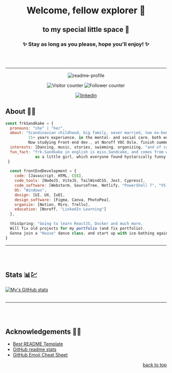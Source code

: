 <div id="top"></div>

<div align=center> 

#  Welcome, fellow explorer 🌌
## to my special little space 🌈 
### ✨ Stay as long as you please, hope you'll enjoy! ✨  
<br><br>
***

![readme-profile](https://user-images.githubusercontent.com/60813876/172886764-a287896b-ea94-498f-bd9a-bcfc3851a664.jpg)

![Visitor counter](https://komarev.com/ghpvc/?username=frk-sandkake&color=1FB8BC) ![Follower counter](https://img.shields.io/github/followers/frk-sandkake?label=follow&logoColor=teal&style=social)

[![linkedin](https://img.shields.io/badge/-LinkedIn-0a66c2?logo=linkedin&logoColor=white)](https://www.linkedin.com/in/linda-margareth-sandaker-69699768/)

</div>

## About 🦄🌿

```javascript
const frkSandkake = {
  pronouns: "she" | "her",
  about: "Scandinavian childhood, big family, never married, two ex-bonus-kids, Patrik&Thea😻😻. 
          15+ years experience, in the mental- and social care, both education and working. 
          Now studying Front-end dev., at Noroff VOC Oslo, finish summer 2023.",
  interests: [Dancing, music, stories, swimming, organizing, "and of course hanging out with family and friends."],
  fun_fact: "frk.Sandkake in english is miss.Sandcake, and comes from when I mispronounced my last name 
             as a little girl, which everyone found hystarically funny, for me it took some years.. 😂"
 }
  
  const frontEndDevelopment = {
    code: [Javascript, HTML, CSS],
    code_tools: [NodeJS, ViteJS, TailWindCSS, Jest, Cypress],
    code_software: [Webstorm, SourceTree, Netlify, "PowerShell 7", "VS Code"],
    OS: "Windows",
    design: [UI, UX, IxD],
    design_software: [Figma, Canva, PhotoPea],
    organize: [Notion, Miro, Trello],
    education: [Noroff, "LinkedIn Learning"]
  },
 
  thisSpring: "Going to learn ReactJS, Docker and much more. 
  Will fix old projects for my portfolio (and fix portfolio). 
  Gonna join a "House" dance class, and start up with ice-bathing again."
}

```

***
<br><br>

## Stats 📊💹

[![My's GitHub stats](https://github-readme-stats.vercel.app/api?username=frk-sandkake&theme=radical)](https://github.com/anuraghazra/github-readme-stats)
<br><br>

***
<br><br>

## Acknowledgements 🤩👏
* [Best README Template](https://github.com/othneildrew/Best-README-Template)
* [GitHub readme stats](https://github.com/anuraghazra/github-readme-stats)
* [GitHub Emoji Cheat Sheet](https://www.webpagefx.com/tools/emoji-cheat-sheet)


<p align="right"><a href="#top">back to top</a></p>

